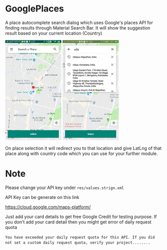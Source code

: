 # GooglePlaces
A place autocomplete search dialog which uses Google's places API for finding results through Material Search Bar. It will show the suggestion result based on your current location (Country)


<img src="https://github.com/karagarwal/GooglePlaces/blob/master/app/screenshots/Screenshot_1.png">


<img src="https://github.com/karagarwal/GooglePlaces/blob/master/app/screenshots/Screenshot_2.png">



On place selection it will redirect you to that location and give LatLng of that place along with country code which you can use for your further module.


# Note
Please change your API key under `res/values.strign.xml`

  API Key can be generate on this link

  https://cloud.google.com/maps-platform/

  Just add your card details to get free Google Credit for testing purpose. If you don't add your card detail then you might get error of daily request quota
  
   `You have exceeded your daily request quota for this API. If you did not set a custom daily request quota, verify your project........`



